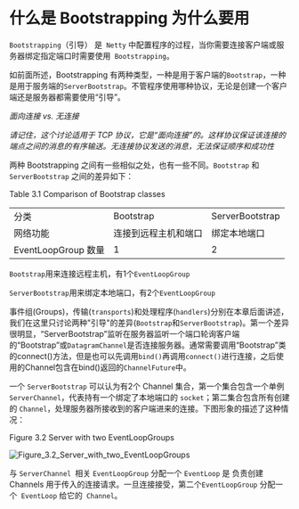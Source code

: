 什么是 Bootstrapping 为什么要用
=========

`Bootstrapping`（引导） 是` Netty` 中配置程序的过程，当你需要连接客户端或服务器绑定指定端口时需要使用` Bootstrapping`。

如前面所述，Bootstrapping 有两种类型，一种是用于客户端的`Bootstrap`，一种是用于服务端的`ServerBootstrap`。不管程序使用哪种协议，无论是创建一个客户端还是服务器都需要使用“引导”。

*面向连接 vs. 无连接*

*请记住，这个讨论适用于 TCP 协议，它是“面向连接”的。这样协议保证该连接的端点之间的消息的有序输送。无连接协议发送的消息，无法保证顺序和成功性*

两种 Bootstrapping 之间有一些相似之处，也有一些不同。`Bootstrap` 和 `ServerBootstrap` 之间的差异如下：

Table 3.1 Comparison of Bootstrap classes

<table >
<tr>
  <td>分类</td>
  <td>Bootstrap</td>
  <td>ServerBootstrap</td>
</tr>
<tr>
  <td>网络功能</td>
  <td>连接到远程主机和端口</td>
  <td>绑定本地端口</td>
</tr>
<tr>
  <td>EventLoopGroup 数量</td>
  <td>1</td>
  <td>2</td>
</tr>
</table>

`Bootstrap`用来连接远程主机，有1个`EventLoopGroup`

`ServerBootstrap`用来绑定本地端口，有2个`EventLoopGroup`

事件组(Groups)，传输(`transports`)和处理程序(`handlers`)分别在本章后面讲述，我们在这里只讨论两种"引导"的差异(`Bootstrap`和`ServerBootstrap`)。第一个差异很明显，“ServerBootstrap”监听在服务器监听一个端口轮询客户端的“Bootstrap”或`DatagramChannel`是否连接服务器。通常需要调用“Bootstrap”类的connect()方法，但是也可以先调用`bind()`再调用`connect()`进行连接，之后使用的Channel包含在bind()返回的`ChannelFuture`中。

一个 `ServerBootstrap` 可以认为有2个 Channel 集合，第一个集合包含一个单例 `ServerChannel`，代表持有一个绑定了本地端口的 `socket`；第二集合包含所有创建的 `Channel`，处理服务器所接收到的客户端进来的连接。下图形象的描述了这种情况：

Figure 3.2 Server with two EventLoopGroups

![Figure_3.2_Server_with_two_EventLoopGroups](https://ning-wang.oss-cn-beijing.aliyuncs.com/blog-imags/Figure_3.2_Server_with_two_EventLoopGroups.jpg)

与 `ServerChannel `相关 `EventLoopGroup` 分配一个 `EventLoop` 是
负责创建 Channels 用于传入的连接请求。一旦连接接受，第二个`EventLoopGroup` 分配一个` EventLoop` 给它的` Channel`。

